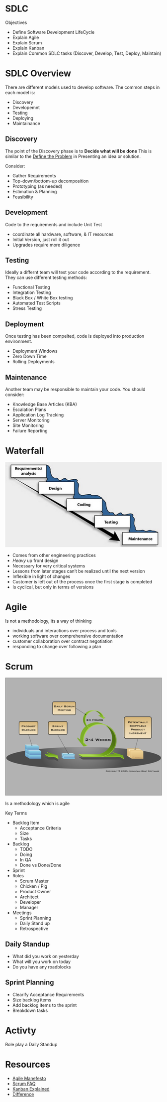# SDLC

Objectives

- Define Software Development LifeCycle
- Explain Agile
- Explain Scrum
- Explain Kanban
- Explain Common SDLC tasks (Discover, Develop, Test, Deploy, Maintain)


# SDLC Overview
There are different models used to develop software. The common steps in each model is:

- Discovery
- Developemnt
- Testing
- Deploying
- Maintainance

## Discovery
The point of the Discovery phase is to **Decide what will be done**
This is similar to the [Define the Problem](https://github.com/PhoenixRockit/Student-Resources/tree/master/PDD/PresentingSolution#define-the-problem) in Presenting an idea or solution.

Consider:
- Gather Requirements
- Top-down/bottom-up decomposition
- Prototyping (as needed)
- Estimation & Planning
- Feasibility

## Development
Code to the requirements and include Unit Test
- coordinate all hardware, software, & IT resources
- Initial Version, just roll it out
- Upgrades require more diligence 


## Testing
Ideally a differnt team will test your code according to the requirement. They can use different testing methods:
- Functional Testing
- Integration Testing
- Black Box / White Box testing
- Automated Test Scripts
- Stress Testing

## Deployment
Once testing has been compelted, code is deployed into production environment.
- Deployment Windows
- Zero Down Time
- Rolling Deployments

## Maintenance
Another team may be responsible to maintain your code. You should consider:
- Knowledge Base Articles (KBA)
- Escalation Plans
- Application Log Tracking
- Server Monitoring
- Site Monitoring
- Failure Reporting

# Waterfall
<img src="waterfall.jpg" alt="Shapes">

- Comes from other engineering practices
- *Heavy* up front design
- Necessary for very critical systems
- Lessons from later stages can’t be realized until the next version
- Inflexible in light of changes
- Customer is left out of the process once the first stage is completed
- Is cyclical, but only in terms of versions


# Agile
Is not a methodology, its a way of thinking
- individuals and interactions over process and tools
- working software over comprehensive documentation
- customer collaboration over contract negotiation
- responding to change over following a plan

# Scrum

<img src="scrum.png" alt="scrum">

Is a methodology which is agile

Key Terms
- Backlog Item 
	- Acceptance Criteria
	- Size
	- Tasks
- Backlog
	- TODO
	- Doing
	- In QA
	- Done vs Done/Done
- Sprint
- Roles
	- Scrum Master
	- Chicken / Pig
	- Product Owner
	- Architect
	- Developer
	- Manager
- Meetings
	- Sprint Planning
	- Daily Stand up
	- Retrospective

## Daily Standup
- What did you work on yesterday
- What will you work on today
- Do you have any roadblocks

## Sprint Planning
- Clearify Acceptance Requirements
- Size backlog items
- Add backlog items to the sprint
- Breakdown tasks

# Activty
Role play a Daily Standup


# Resources
* [Agile Manefesto](http://www.agilemanifesto.org/)
* [Scrum FAQ](http://www.mountaingoatsoftware.com/agile/scrum)
* [Kanban Explained](http://kanbanblog.com/explained/)
* [Difference](http://www.hackerchick.com/2012/01/agile-vs-lean-yeah-yeah-whats-the-difference.html)
